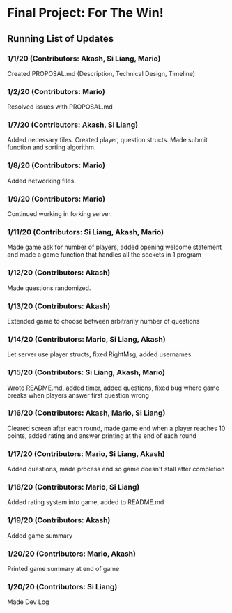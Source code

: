 # Final Project: For The Win!

## Running List of Updates

### 1/1/20 (Contributors: Akash, Si Liang, Mario)
Created PROPOSAL.md (Description, Technical Design, Timeline)

### 1/2/20 (Contributors: Mario)
Resolved issues with PROPOSAL.md

### 1/7/20 (Contributors: Akash, Si Liang)
Added necessary files. Created player, question structs. Made submit function and sorting algorithm.

### 1/8/20 (Contributors: Mario)
Added networking files.

### 1/9/20 (Contributors: Mario)
Continued working in forking server.

### 1/11/20 (Contributors: Si Liang, Akash, Mario)
Made game ask for number of players, added opening welcome statement and made a game function that handles all the sockets in 1 program

### 1/12/20 (Contributors: Akash)
Made questions randomized.

### 1/13/20 (Contributors: Akash)
Extended game to choose between arbitrarily number of questions

### 1/14/20 (Contributors: Mario, Si Liang, Akash)
Let server use player structs, fixed RightMsg, added usernames

### 1/15/20 (Contributors: Si Liang, Akash, Mario)
Wrote README.md, added timer, added questions, fixed bug where game breaks when players answer first question wrong

### 1/16/20 (Contributors: Akash, Mario, Si Liang)
Cleared screen after each round, made game end when a player reaches 10 points, added rating and answer printing at the end of each round

### 1/17/20 (Contributors: Mario, Si Liang, Akash)
Added questions, made process end so game doesn't stall after completion

### 1/18/20 (Contributors: Mario, Si Liang)
Added rating system into game, added to README.md

### 1/19/20 (Contributors: Akash)
Added game summary

### 1/20/20 (Contributors: Mario, Akash)
Printed game summary at end of game

### 1/20/20 (Contributors: Si Liang)
Made Dev Log
